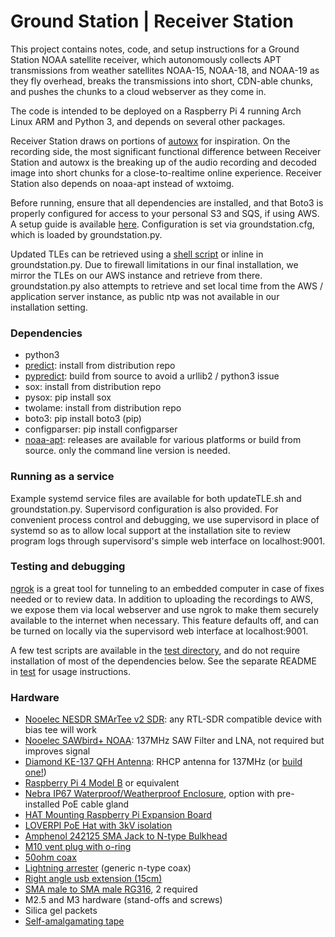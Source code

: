 # Ground Station | Receiver Station

This project contains notes, code, and setup instructions for a Ground Station NOAA satellite receiver, which autonomously collects APT transmissions from weather satellites NOAA-15, NOAA-18, and NOAA-19 as they fly overhead, breaks the transmissions into short, CDN-able chunks, and pushes the chunks to a cloud webserver as they come in.

The code is intended to be deployed on a Raspberry Pi 4 running Arch Linux ARM and Python 3, and depends on several other packages.

Receiver Station draws on portions of [autowx](https://github.com/cyber-atomus/autowx) for inspiration. On the recording side, the most significant functional difference between Receiver Station and autowx is the breaking up of the audio recording and decoded image into short chunks for a close-to-realtime online experience. Receiver Station also depends on noaa-apt instead of wxtoimg.

Before running, ensure that all dependencies are installed, and that Boto3 is properly configured for access to your personal S3 and SQS, if using AWS. A setup guide is available [here](https://boto3.amazonaws.com/v1/documentation/api/latest/guide/quickstart.html#configuration). Configuration is set via groundstation.cfg, which is loaded by groundstation.py.

Updated TLEs can be retrieved using a [shell script](updateTLE.sh) or inline in groundstation.py. Due to firewall limitations in our final installation, we mirror the TLEs on our AWS instance and retrieve from there. groundstation.py also attempts to retrieve and set local time from the AWS / application server instance, as public ntp was not available in our installation setting.

### Dependencies

- python3
- [predict](https://github.com/kd2bd/predict/): install from distribution repo
- [pypredict](https://github.com/nsat/pypredict): build from source to avoid a urllib2 / python3 issue
- sox: install from distribution repo
- pysox: pip install sox
- twolame: install from distribution repo
- boto3: pip install boto3 (pip)
- configparser: pip install configparser
- [noaa-apt](https://github.com/martinber/noaa-apt): releases are available for various platforms or build from source. only the command line version is needed.

### Running as a service

Example systemd service files are available for both updateTLE.sh and groundstation.py. Supervisord configuration is also provided. For convenient process control and debugging, we use supervisord in place of systemd so as to allow local support at the installation site to review program logs through supervisord's simple web interface on localhost:9001. 

### Testing and debugging

[ngrok](https://ngrok.com/) is a great tool for tunneling to an embedded computer in case of fixes needed or to review data. In addition to uploading the recordings to AWS, we expose them via local webserver and use ngrok to make them securely available to the internet when necessary. This feature defaults off, and can be turned on locally via the supervisord web interface at localhost:9001.

A few test scripts are available in the [test directory](test/), and do not require installation of most of the dependencies below. See the separate README in [test](test/) for usage instructions.

### Hardware

- [Nooelec NESDR SMArTee v2 SDR](https://www.nooelec.com/store/nesdr-smartee-sdr.html): any RTL-SDR compatible device with bias tee will work
- [Nooelec SAWbird+ NOAA](https://www.nooelec.com/store/sdr/sdr-addons/sawbird/sawbird-plus-noaa-308.html): 137MHz SAW Filter and LNA, not required but improves signal
- [Diamond KE-137 QFH Antenna](https://www.wimo.com/en/ke-137): RHCP antenna for 137MHz (or [build one!](https://www.instructables.com/NOAA-Satellite-Signals-with-a-PVC-QFH-Antenna-and-/))
- [Raspberry Pi 4 Model B](https://www.raspberrypi.org/products/raspberry-pi-4-model-b/) or equivalent
- [Nebra IP67 Waterproof/Weatherproof Enclosure](https://uk.pi-supply.com/products/die-cast-outdoor-weatherproof-enclosure), option with pre-installed PoE cable gland
- [HAT Mounting Raspberry Pi Expansion Board](https://uk.pi-supply.com/products/nebra-ip67-case-gateway-hat-mounting-and-expansion-board)
- [LOVERPI PoE Hat with 3kV isolation](https://www.loverpi.com/collections/raspberry-pi-poe-hat/products/loverpi-poe-hat-for-raspberry-pi-4?variant=39317204992058)
- [Amphenol 242125 SMA Jack to N-type Bulkhead](https://www.mouser.fr/ProductDetail/amphenol/242125/?qs=d6ov5MOrwvFQ0NGbrnP6Gg==)
- [M10 vent plug with o-ring](https://www.mouser.fr/ProductDetail/bud-industries/ipv-67101-b/?qs=BJlw7L4Cy7%2FefKOhF054KA==)
- [50ohm coax](https://www.wimo.com/en/40335-x)
- [Lightning arrester](https://www.amazon.fr/gp/product/B072DW4FD2) (generic n-type coax)
- [Right angle usb extension (15cm)](https://www.amazon.fr/gp/product/B0734K52BH)
- [SMA male to SMA male RG316](https://www.amazon.fr/BOOBRIE-Adaptateur-dAntenne-Connecteur-Rallonge/dp/B07K35P9N2/), 2 required
- M2.5 and M3 hardware (stand-offs and screws)
- Silica gel packets
- [Self-amalgamating tape](https://www.amazon.fr/gp/product/B00WSLTVFY/)

